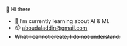 👋 Hi there
- 🌱 I’m currently learning about AI & Ml.
- 📫 aboudaladdin@gmail.com
- ~~What I cannot create, I do not understand.~~

<!---
aboudaladdin/aboudaladdin is a ✨ special ✨ repository because its `README.md` (this file) appears on your GitHub profile.
You can click the Preview link to take a look at your changes.
--->
